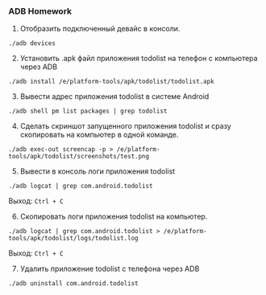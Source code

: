 ### ADB Homework

1. Отобразить подключенный девайс в консоли.  
```
./adb devices
```
2. Установить .apk файл приложения todolist на телефон с компьютера через  ADB
```
./adb install /e/platform-tools/apk/todolist/todolist.apk
```
3. Вывести адрес приложения todolist в системе Android  
```
./adb shell pm list packages | grep todolist
```
4. Сделать скриншот запущенного приложения todolist и сразу скопировать на компьютер в одной команде.
```
./adb exec-out screencap -p > /e/platform-tools/apk/todolist/screenshots/test.png
```
5. Вывести в консоль логи приложения todolist
```
./adb logcat | grep com.android.todolist
```
Выход: `Ctrl + C`  

6. Скопировать логи приложения todolist на компьютер.
```
./adb logcat | grep com.android.todolist > /e/platform-tools/apk/todolist/logs/todolist.log
```
Выход: `Ctrl + C`  

7. Удалить приложение todolist с телефона через ADB
```
./adb uninstall com.android.todolist
```

